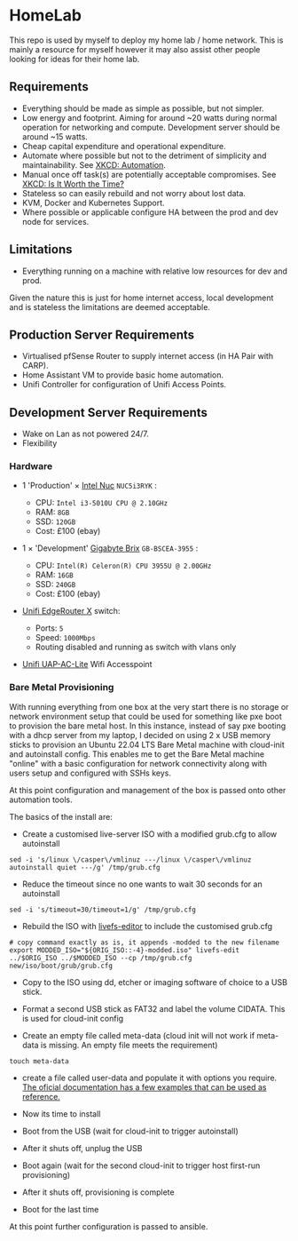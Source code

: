 # HomeLab

This repo is used by myself to deploy my home lab / home network. This is mainly a resource for myself however it may also assist other people looking for ideas for their home lab.

## Requirements

- Everything should be made as simple as possible, but not simpler.
- Low energy and footprint. Aiming for around ~20 watts during normal operation for networking and compute. Development server should be around ~15 watts.
- Cheap capital expenditure and operational expenditure.
- Automate where possible but not to the detriment of simplicity and maintainability. See [XKCD: Automation](https://xkcd.com/1319/).
- Manual once off task(s) are potentially acceptable compromises. See [XKCD: Is It Worth the Time?](https://xkcd.com/1205/)
- Stateless so can easily rebuild and not worry about lost data.
- KVM, Docker and Kubernetes Support.
- Where possible or applicable configure HA between the prod and dev node for services.

## Limitations

- Everything running on a machine with relative low resources for dev and prod.

Given the nature this is just for home internet access, local development and is stateless the limitations are deemed acceptable.

## Production Server Requirements

- Virtualised pfSense Router to supply internet access (in HA Pair with CARP).
- Home Assistant VM to provide basic home automation.
- Unifi Controller for configuration of Unifi Access Points.

## Development Server Requirements

- Wake on Lan as not powered 24/7.
- Flexibility

### Hardware

- 1 'Production' × [Intel Nuc](https://ark.intel.com/content/www/us/en/ark/products/83256/intel-nuc-kit-nuc5i3ryk.html) `NUC5i3RYK` :

  - CPU: `Intel i3-5010U CPU @ 2.10GHz`
  - RAM: `8GB`
  - SSD: `120GB`
  - Cost: £100 (ebay)

- 1 × 'Development' [Gigabyte Brix](https://www.gigabyte.com/uk/Mini-PcBarebone/GB-BSCEA-3955-rev-10#ov) `GB-BSCEA-3955` :

  - CPU: `Intel(R) Celeron(R) CPU 3955U @ 2.00GHz`
  - RAM: `16GB`
  - SSD: `240GB`
  - Cost: £100 (ebay)

- [Unifi EdgeRouter X](https://store.ui.com/collections/operator-edgemax-routers/products/edgerouter-x) switch:

  - Ports: `5`
  - Speed: `1000Mbps`
  - Routing disabled and running as switch with vlans only

- [Unifi UAP-AC-Lite](https://eu.store.ui.com/products/unifi-ac-lite) Wifi Accesspoint

### Bare Metal Provisioning

With running everything from one box at the very start there is no storage or network environment setup that could be used for something like pxe boot to provision the bare metal host. In this instance, instead of say pxe booting with a dhcp server from my laptop, I decided on using 2 x USB memory sticks to provision an Ubuntu 22.04 LTS Bare Metal machine with cloud-init and autoinstall config. This enables me to get the Bare Metal machine "online" with a basic configuration for network connectivity along with users setup and configured with SSHs keys.

At this point configuration and management of the box is passed onto other automation tools.

The basics of the install are:

- Create a customised live-server ISO with a modified grub.cfg to allow autoinstall

`sed -i 's/linux \/casper\/vmlinuz ---/linux \/casper\/vmlinuz autoinstall quiet ---/g' /tmp/grub.cfg`

- Reduce the timeout since no one wants to wait 30 seconds for an autoinstall

`sed -i 's/timeout=30/timeout=1/g' /tmp/grub.cfg`

- Rebuild the ISO with [livefs-editor](https://github.com/mwhudson/livefs-editor) to include the customised grub.cfg

`# copy command exactly as is, it appends -modded to the new filename export MODDED_ISO="${ORIG_ISO::-4}-modded.iso" livefs-edit ../$ORIG_ISO ../$MODDED_ISO --cp /tmp/grub.cfg new/iso/boot/grub/grub.cfg`

- Copy to the ISO using dd, etcher or imaging software of choice to a USB stick.

- Format a second USB stick as FAT32 and label the volume CIDATA. This is used for cloud-init config

- Create an empty file called meta-data (cloud init will not work if meta-data is missing. An empty file meets the requirement)

`touch meta-data`

- create a file called user-data and populate it with options you require. [The oficial documentation has a few examples that can be used as reference.](https://ubuntu.com/server/docs/install/autoinstall)

- Now its time to install

- Boot from the USB (wait for cloud-init to trigger autoinstall)
- After it shuts off, unplug the USB
- Boot again (wait for the second cloud-init to trigger host first-run provisioning)
- After it shuts off, provisioning is complete
- Boot for the last time

At this point further configuration is passed to ansible.
